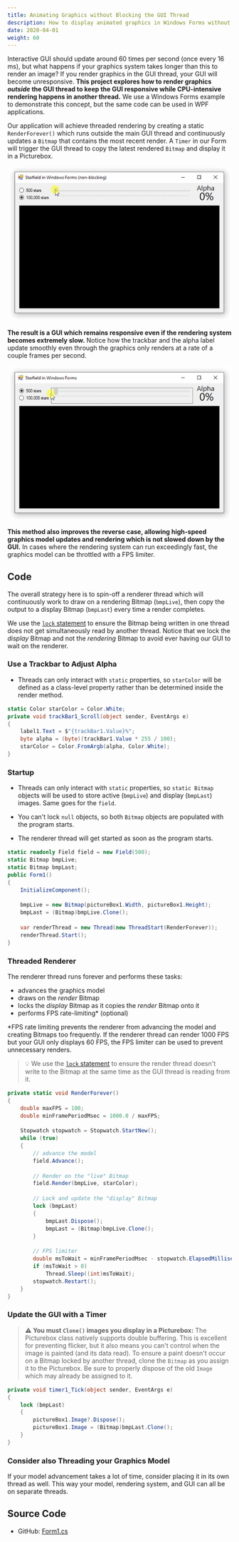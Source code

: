 ```yaml
---
title: Animating Graphics without Blocking the GUI Thread
description: How to display animated graphics in Windows Forms without blocking the GUI thread
date: 2020-04-01
weight: 60
---
```


Interactive GUI should update around 60 times per second (once every 16 ms), but what happens if your graphics system takes longer than this to render an image? If you render graphics in the GUI thread, your GUI will become unresponsive. **This project explores how to render graphics _outside_ the GUI thread to keep the GUI responsive while CPU-intensive rendering happens in another thread.** We use a Windows Forms example to demonstrate this concept, but the same code can be used in WPF applications.

Our application will achieve threaded rendering by creating a static `RenderForever()` which runs outside the main GUI thread and continuously updates a `Bitmap` that contains the most recent render. A `Timer` in our Form will trigger the GUI thread to copy the latest rendered `Bitmap` and display it in a Picturebox.

<img src="csharp-starfield-noblock.gif" class="d-block mx-auto my-4">

**The result is a GUI which remains responsive even if the rendering system becomes extremely slow.** Notice how the trackbar and the alpha label update smoothly even through the graphics only renders at a rate of a couple frames per second.

<img src="csharp-starfield-windows-forms.gif" class="d-block mx-auto my-4">

**This method also improves the reverse case, allowing high-speed graphics model updates and rendering which is not slowed down by the GUI.** In cases where the rendering system can run exceedingly fast, the graphics model can be throttled with a FPS limiter.

## Code

The overall strategy here is to spin-off a renderer thread which will continuously work to draw on a rendering Bitmap (`bmpLive`), then copy the output to a display Bitmap (`bmpLast`) every time a render completes. 

We use the [`lock` statement](https://docs.microsoft.com/en-us/dotnet/csharp/language-reference/keywords/lock-statement) to ensure the Bitmap being written in one thread does not get simultaneously read by another thread. Notice that we lock the _display_ Bitmap and not the _rendering_ Bitmap to avoid ever having our GUI to wait on the renderer.

### Use a Trackbar to Adjust Alpha

* Threads can only interact with `static` properties, so `starColor` will be defined as a class-level property rather than be determined inside the render method.

```cs
static Color starColor = Color.White;
private void trackBar1_Scroll(object sender, EventArgs e)
{
    label1.Text = $"{trackBar1.Value}%";
    byte alpha = (byte)(trackBar1.Value * 255 / 100);
    starColor = Color.FromArgb(alpha, Color.White);
}
```

### Startup

* Threads can only interact with `static` properties, so `static Bitmap` objects will be used to store active (`bmpLive`) and display (`bmpLast`) images. Same goes for the `field`.

* You can't lock `null` objects, so both `Bitmap` objects are populated with the program starts.

* The renderer thread will get started as soon as the program starts.

```cs
static readonly Field field = new Field(500);
static Bitmap bmpLive;
static Bitmap bmpLast;
public Form1()
{
    InitializeComponent();

    bmpLive = new Bitmap(pictureBox1.Width, pictureBox1.Height);
    bmpLast = (Bitmap)bmpLive.Clone();

    var renderThread = new Thread(new ThreadStart(RenderForever));
    renderThread.Start();
}
```

### Threaded Renderer

The renderer thread runs forever and performs these tasks:
* advances the graphics model
* draws on the _render_ Bitmap
* locks the _display_ Bitmap as it copies the _render_ Bitmap onto it
* performs FPS rate-limiting* (optional)

*FPS rate limiting prevents the renderer from advancing the model and creating Bitmaps too frequently. If the renderer thread can render 1000 FPS but your GUI only displays 60 FPS, the FPS limiter can be used to prevent unnecessary renders.

> 💡 We use the [`lock` statement](https://docs.microsoft.com/en-us/dotnet/csharp/language-reference/keywords/lock-statement) to ensure the render thread doesn't write to the Bitmap at the same time as the GUI thread is reading from it.

```cs
private static void RenderForever()
{
    double maxFPS = 100;
    double minFramePeriodMsec = 1000.0 / maxFPS;

    Stopwatch stopwatch = Stopwatch.StartNew();
    while (true)
    {
        // advance the model
        field.Advance();

        // Render on the "live" Bitmap
        field.Render(bmpLive, starColor);

        // Lock and update the "display" Bitmap
        lock (bmpLast)
        {
            bmpLast.Dispose();
            bmpLast = (Bitmap)bmpLive.Clone();
        }

        // FPS limiter
        double msToWait = minFramePeriodMsec - stopwatch.ElapsedMilliseconds;
        if (msToWait > 0)
            Thread.Sleep((int)msToWait);
        stopwatch.Restart();
    }
}
```


### Update the GUI with a Timer

> **⚠️ You must `Clone()` images you display in a Picturebox:** The Picturebox class natively supports double buffering. This is excellent for preventing flicker, but it also means you can't control when the image is painted (and its data read). To ensure a paint doesn't occur on a Bitmap locked by another thread, clone the `Bitmap` as you assign it to the Picturebox. Be sure to properly dispose of the old `Image` which may already be assigned to it.

```cs
private void timer1_Tick(object sender, EventArgs e)
{
    lock (bmpLast)
    {
        pictureBox1.Image?.Dispose();
        pictureBox1.Image = (Bitmap)bmpLast.Clone();
    }
}
```

### Consider also Threading your Graphics Model

If your model advancement takes a lot of time, consider placing it in its own thread as well. This way your model, rendering system, and GUI can all be on separate threads.

## Source Code

* GitHub: [Form1.cs](https://github.com/swharden/Csharp-Data-Visualization/blob/master/dev/old/drawing/starfield/Starfield.WinFormsNoBlock/Form1.cs)